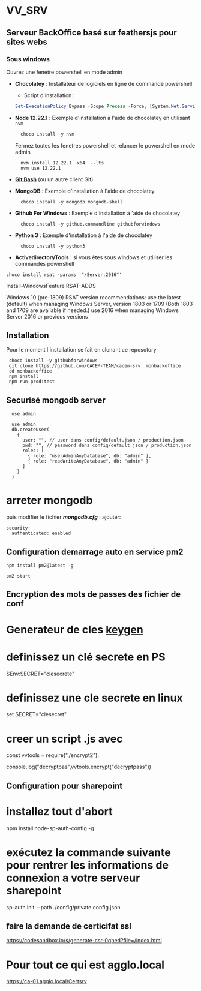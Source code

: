 # VV_SRV

## Serveur BackOffice basé sur feathersjs pour sites webs

### Sous windows

  Ouvrez une fenetre powershell en mode admin

* **Chocolatey** : Installateur de logiciels en ligne de commande powershell
  * Script d'installation :
  
  ```powershell
  Set-ExecutionPolicy Bypass -Scope Process -Force; [System.Net.ServicePointManager]::SecurityProtocol = [System.Net.ServicePointManager]::SecurityProtocol -bor 3072; iex ((New-Object System.Net.WebClient).DownloadString('https://chocolatey.org/install.ps1'))
  ```

* **Node 12.22.1** : Exemple d'installation  à l'aide de chocolatey en utilisant `nvm`
  
  ```powershell
    choco install -y nvm 
  ```

  Fermez toutes les fenetres powershell et relancer le powershell en mode admin

  ```
    nvm install 12.22.1  x64  --lts
    nvm use 12.22.1
  ```

* [**Git Bash**](https://git-scm.com/downloads) (ou un autre client Git)

* **MongoDB** : Exemple d'installation à l'aide de chocolatey
  
  ```
    choco install -y mongodb mongodb-shell
  ```

* **Github For Windows** : Exemple d'installation à 'aide de chocolatey
  
  ```
    choco install -y github.commandline githubforwindows
  ```
  
* **Python 3** : Exemple d'installation à l'aide de chocolatey
  
  ```dotnetcli
    choco install -y python3
  ```

* **ActivedirectoryTools** : si vous êtes sous windows et utiliser les commandes powershell

```dotnetcli
choco install rsat -params '"/Server:2016"'
```

Install-WindowsFeature RSAT-ADDS

Windows 10 (pre-1809) RSAT version recommendations:
use the latest (default) when managing Windows Server, version 1803 or 1709 (Both 1803 and 1709 are available if needed.)
use 2016 when managing Windows Server 2016 or previous versions

## Installation

 Pour le moment l'installation se fait en clonant ce reposotory

 ```
  choco install -y githubforwindows
  git clone https://github.com/CACEM-TEAM/cacem-srv  monbackoffice
  cd monbackoffice
  npm install
  npm run prod:test
 ```

## Securisé  mongodb server

  ```
    use admin

    use admin
    db.createUser(
      {
        user: "", // user dans config/default.json / production.json
        pwd: "", // password dans config/default.json / production.json
        roles: [
          { role: "userAdminAnyDatabase", db: "admin" },
          { role: "readWriteAnyDatabase", db: "admin" }
        ]
      }
    )
  ```

# arreter mongodb

puis modifier le fichier ***mongodb.cfg*** : ajouter:

  ```
  security:
    authenticated: enabled
  ```

## Configuration demarrage auto en service pm2

  ```
  npm install pm2@latest -g

  pm2 start
  ```

## Encryption des mots de passes des fichier de conf

# Generateur de cles [**keygen**](https://www.allkeysgenerator.com/Random/Security-Encryption-Key-Generator.aspx)

# definissez un clé secrete  en PS

$Env:SECRET="clesecrete"

# definissez une cle secrete en linux

set SECRET="clesecret"

# creer un script .js avec

const vvtools = require("./encrypt2");

console.log("decryptpas",vvtools.encrypt("decryptpass"))

## Configuration pour sharepoint

# installez tout d'abort

npm install node-sp-auth-config -g

# exécutez la commande suivante pour rentrer les informations de connexion a votre serveur sharepoint

sp-auth init --path ./config/private.config.json

## faire la demande de certicifat ssl

<https://codesandbox.io/s/generate-csr-0qhed?file=/index.html>

# Pour tout ce qui est agglo.local

<https://ca-01.agglo.local/Certsrv>
